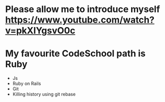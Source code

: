 # Please allow me to introduce myself https://www.youtube.com/watch?v=pkXIYgsvO0c
# My favourite CodeSchool path is Ruby
* Js
* Ruby on Rails
* Git
* Killing history using git rebase
